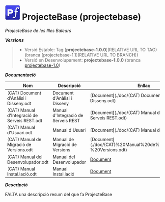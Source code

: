 # ![Logo](https://github.com/GovernIB/maven/raw/binaris/portafib/projectinfo_Attachments/icon.jpg) ProjecteBase (projectebase)
 *ProjecteBase de les Illes Balears*

***Versions***

> - Versió Estable: Tag [__projectebase-1.0.0__](RELATIVE URL TO TAG) (branca [projectebase-1.1](RELATIVE URL TO BRANCH))<br/>
> - Versió en Desenvolupament: __projectebase-1.0.0__ (branca [projectebase-1.0](../../tree/projectebase-1.0))


***Documentació***

Nom | Descripció | Enllaç
------------ | ------------- | -------------
(CAT) Document d'Anàlisi i Disseny.odt | Document d'Anàlisi i Disseny | [Document](./doc/(CAT) Document d'Anàlisi i Disseny.odt)
(CAT) Manual d'Integració de Serveis REST.odt | Manual d'Integració de Serveis REST | [Document](./doc/(CAT) Manual d'Integració de Serveis REST.odt)
(CAT) Manual d'Usuari.odt | Manual d'Usuari | [Document](./doc/(CAT) Manual d'Usuari.odt)
(CAT) Manual de Migració de Versions.odt | Manual de Migració de Versions | [Document](./doc/(CAT)%20Manual%20de%20Migració%20de %20Versions.odt)
(CAT) Manual del Desenvolupador.odt | Manual del Desenvolupador | [Document](./doc/(CAT)%20Manual%20del%20Desenvolupador.odt)
(CAT) Manual Instal.lació.odt | Manual Instal.lació | [Document](./doc/(CAT)%20Manual%20Instal.lació.odt)


***Descripció***

FALTA una descripció resum del que fa ProjecteBase

